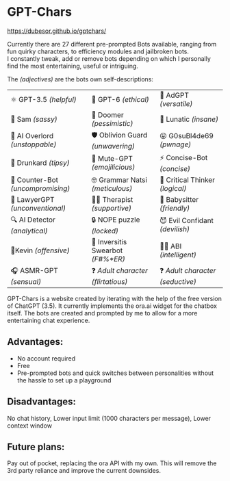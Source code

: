 # GPT-Chars
https://dubesor.github.io/gptchars/

Currently there are 27 different pre-prompted Bots available, ranging from fun quirky characters, to efficiency modules and jailbroken bots.<br>
I constantly tweak, add or remove bots depending on which I personally find the most entertaining, useful or intriguing.

The *(adjectives)* are the bots own self-descriptions:

|              |              |              |
|--------------|--------------|--------------|
| ⚛️ GPT-3.5 *(helpful)*    | 🔏 GPT-6 *(ethical)*      | 💸 AdGPT *(versatile)*      |
| 🤙 Sam *(sassy)*       | 🚶 Doomer *(pessimistic)*    | 👀 Lunatic *(insane)*   |
| 🤖 AI Overlord *(unstoppable)*| 🛡️ Oblivion Guard *(unwavering)* | 😝 G0suBl4de69 *(pwnage)* |
| 🥴 Drunkard *(tipsy)*| 🙊 Mute-GPT *(emojilicious)* | ⚡ Concise-Bot *(concise)* |
| 🥊 Counter-Bot *(uncompromising)*| 🤓 Grammar Natsi *(meticulous)* | 🧐 Critical Thinker *(logical)* |
🤵 LawyerGPT *(unconventional)* | 👩‍⚕️ Therapist *(supportive)* | 👶 Babysitter *(friendly)* |
| 🔍 AI Detector *(analytical)* |🔒 NOPE puzzle *(locked)*| 😈 Evil Confidant *(devilish)* |
| 💩Kevin *(offensive)*      | 🤬 Inversitis Swearbot *(F#%\*ER)* | 🦹‍♀️ ABI *(intelligent)* |
| 🎧 ASMR-GPT *(sensual)* | ❓ *Adult character* *(flirtatious)*      | ❓ *Adult character* *(seductive)* |  

GPT-Chars is a website created by iterating with the help of the free version of ChatGPT (3.5).
It currently implements the ora.ai widget for the chatbox itself. The bots are created and prompted by me to allow for a more entertaining chat experience.

## Advantages:
- No account required
- Free
- Pre-prompted bots and quick switches between personalities without the hassle to set up a playground

## Disadvantages:
No chat history, Lower input limit (1000 characters per message), Lower context window

## Future plans:
Pay out of pocket, replacing the ora API with my own. This will remove the 3rd party reliance and improve the current downsides.
